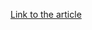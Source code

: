 [Link to the article](https://www.crowdstrike.com/en-us/blog/new-charlotte-ai-innovations-accelerate-analyst-capabilities/)
